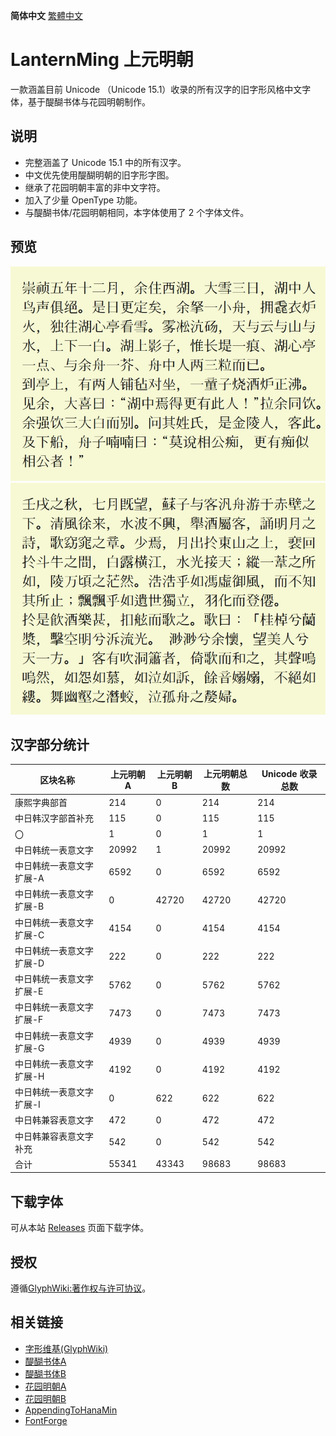 **简体中文** [繁體中文](README-TC.md#LanternMing-上元明朝)
# LanternMing 上元明朝
一款涵盖目前 Unicode （Unicode 15.1）收录的所有汉字的旧字形风格中文字体，基于醍醐书体与花园明朝制作。

## 说明
* 完整涵盖了 Unicode 15.1 中的所有汉字。
* 中文优先使用醍醐明朝的旧字形字图。
* 继承了花园明朝丰富的非中文字符。
* 加入了少量 OpenType 功能。
* 与醍醐书体/花园明朝相同，本字体使用了 2 个字体文件。

## 预览
![image](./pictures/hn001.jpg)  
![image](./pictures/hn002.jpg)  

## 汉字部分统计
 | 区块名称 | 上元明朝A | 上元明朝B | 上元明朝总数 | Unicode 收录总数 |
 | ---- | ---- | ---- | ---- | ---- |
 | 康熙字典部首 | 214 | 0 | 214 | 214 |
 | 中日韩汉字部首补充 | 115 | 0 | 115 | 115 |
 | 〇 | 1 | 0 | 1 | 1 |
 | 中日韩统一表意文字 | 20992 | 1 | 20992 | 20992 |
 | 中日韩统一表意文字扩展-A | 6592 | 0 | 6592 | 6592 |
 | 中日韩统一表意文字扩展-B | 0 | 42720 | 42720 | 42720 |
 | 中日韩统一表意文字扩展-C | 4154 | 0 | 4154 | 4154 |
 | 中日韩统一表意文字扩展-D | 222 | 0 | 222 | 222 |
 | 中日韩统一表意文字扩展-E | 5762 | 0 | 5762 | 5762 |
 | 中日韩统一表意文字扩展-F | 7473 | 0 | 7473 | 7473 |
 | 中日韩统一表意文字扩展-G | 4939 | 0 | 4939 | 4939 |
 | 中日韩统一表意文字扩展-H | 4192 | 0 | 4192 | 4192 |
 | 中日韩统一表意文字扩展-I | 0 | 622 | 622 | 622 |
 | 中日韩兼容表意文字 | 472 | 0 | 472 | 472 |
 | 中日韩兼容表意文字补充 | 542 | 0 | 542 | 542 |
 | 合计 | 55341 | 43343 | 98683 | 98683 |


## 下载字体
可从本站 [Releases](../../releases) 页面下载字体。

## 授权
遵循[GlyphWiki:著作权与许可协议](http://zhs.glyphwiki.org/wiki/GlyphWiki:著作权与许可协议)。

## 相关链接
* [字形维基(GlyphWiki)](https://glyphwiki.org/)
* [醍醐书体A](https://glyphwiki.org/wiki/Group:nobu_醍醐書體A)
* [醍醐书体B](https://glyphwiki.org/wiki/Group:nobu_醍醐書體B)
* [花园明朝A](https://glyphwiki.org/wiki/Group:kamichi_hma)
* [花园明朝B](https://glyphwiki.org/wiki/Group:kamichi_hmb)
* [AppendingToHanaMin](https://glyphwiki.org/wiki/Group:cutra_AppendingToHanaMin)
* [FontForge](https://github.com/fontforge/fontforge)
